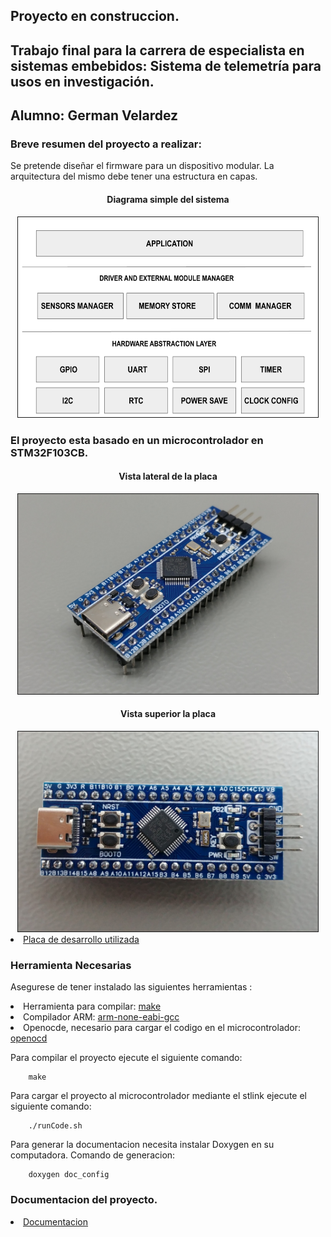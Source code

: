 ## Proyecto en construccion.

 


<h2>
    Trabajo final para la carrera de especialista en sistemas embebidos: 
    Sistema de telemetría para usos en investigación.
</h2>

## Alumno: German Velardez

### Breve resumen del proyecto a realizar:



<p>Se pretende diseñar el firmware para un dispositivo modular. La arquitectura del mismo debe tener una estructura en capas.
</p>


 <h4 align="center">Diagrama simple del sistema</h4>
 <div align="center" >
<img  src="img/diagrama.png" border="1px" 
     height="320px" width="480px"/>
</div>

### El proyecto esta basado en un microcontrolador en STM32F103CB.

 <h4 align="center">Vista lateral de la placa</h4>
 <div align="center" >
<img  src="img/STM32F103CB_1.jpg" border="1px" 
     height="320px" width="480px"/>
</div>

 <h4 align="center">Vista superior la placa</h4>
 <div align="center" >
<img  src="img/STM32F103CB_2.jpg" border="1px" 
     height="320px" width="480px"/>
</div>



 <lu>
    <li>
             <a HREF="https://stm32-base.org/boards/STM32F103C8T6-WeAct-Blue-Pill-Plus-Clone.html">Placa de desarrollo utilizada</a>
    </li> 
</lu>

### Herramienta Necesarias
Asegurese de tener instalado las siguientes herramientas :

<lu>
    <li>
      Herramienta para compilar: 
      <a HREF="https://www.gnu.org/software/make/">make</a>      
    </li> 
    <li>
       Compilador ARM:
      <a HREF="https://developer.arm.com/tools-and-software/open-source-software/developer-tools/gnu-toolchain/gnu-rm/downloads">arm-none-eabi-gcc</a> 
    </li>
    <li>
      Openocde, necesario para cargar el codigo en el microcontrolador: 
      <a HREF="https://github.com/xpack-dev-tools/openocd-xpack/releases">openocd</a>      
    </li> 
</lu>



Para compilar el proyecto ejecute el siguiente comando:
``` 
    make
```

Para cargar el proyecto al microcontrolador mediante el stlink ejecute el siguiente comando:
``` 
    ./runCode.sh
```

 
 
 Para generar la documentacion necesita instalar Doxygen en su computadora. Comando de generacion:
```
    doxygen doc_config
 ```
 ### Documentacion del proyecto.
 <lu>
    <li>
             <a HREF="https://germanvelardez2018.github.io/SIMO-STM32-framework/">Documentacion</a>
    </li> 
</lu>
